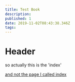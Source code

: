 ```yaml
---
title: Test Book
description: 
published: 1
date: 2019-11-02T08:43:38.346Z
tags: 
---
```


# Header
so actually this is the 'index'

[and not the page I called index](/test-book/index)